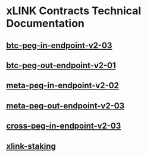 # xLINK Contracts Technical Documentation

## [btc-peg-in-endpoint-v2-03](btc-peg-in-endpoint-v2-03.md)

## [btc-peg-out-endpoint-v2-01](btc-peg-out-endpoint-v2-01.md)

## [meta-peg-in-endpoint-v2-02](meta-peg-in-endpoint-v2-02.md)

## [meta-peg-out-endpoint-v2-03](meta-peg-out-endpoint-v2-03.md)

## [cross-peg-in-endpoint-v2-03](cross-peg-in-endpoint-v2-03.md)

## [xlink-staking](xlink-staking.md)
